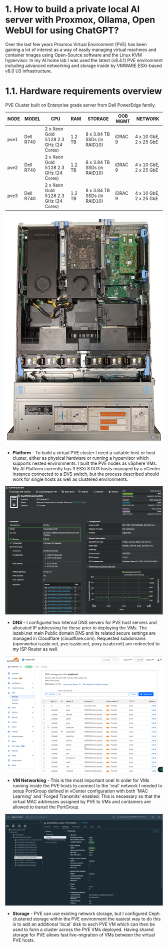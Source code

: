 # 1. How to build a private local AI server with Proxmox, Ollama, Open WebUI for using ChatGPT?

Over the last few years Proxmox Virtual Environment (PVE) has been gaining a lot of interest as a way of easily managing virtual machines and container images using Open-Source software and the Linux KVM hypervisor.
In my AI home lab I was used the latest (v8.4.1) PVE environment including advanced networking and storage inside by VMWARE ESXi-based v8.0 U3 infrastructure.


# 1.1. Hardware requirements overview

PVE Cluster built on Enterprise grade server from Dell PowerEdge family.

| NODE | MODEL     | CPU                                 | RAM   | STORAGE                        | OOB MGMT | NETWORK                  |
|------|-----------|-------------------------------------|-------|-------------------------------|-----------|--------------------------|
| pve1 | Dell R740 | 2 x Xeon Gold 5128 2.3 GHz (24 Cores) | 1.2 TB | 8 x 3.84 TB SSDs (in RAID10)   | iDRAC 9   | 4 x 10 GbE, 2 x 25 GbE   |
| pve2 | Dell R740 | 2 x Xeon Gold 5128 2.3 GHz (24 Cores) | 1.2 TB | 8 x 3.84 TB SSDs (in RAID10)   | iDRAC 9   | 4 x 10 GbE, 2 x 25 GbE   |
| pve3 | Dell R740 | 2 x Xeon Gold 5128 2.3 GHz (24 Cores) | 1.2 TB | 8 x 3.84 TB SSDs (in RAID10)   | iDRAC 9   | 4 x 10 GbE, 2 x 25 GbE   |

<img src="doc-assets/dellr74-local-ai-server-iszabi.jpg" alt="Dell Poweredge R740 with installed 2x NVIDIA RTX A4000 GPUs">
 
- **Platform** - To build a virtual PVE cluster I need a suitable host or host cluster, either as physical hardware or running a hypervisor which supports nested environments. 
I built the PVE nodes as vSphere VMs. My AI Platform currently has 3 ESXi 8.0U3 hosts managed by a vCenter instance connected to a DVS switch, but the process described should work for single hosts as well as clustered environments.

<img src="doc-assets/VMware-ESXi-8.0.U3.png" alt="VMWARE ESXi 8.0 U3">

- **DNS** - I configured two Internal DNS servers for PVE host servers and allocated IP addressing for these prior to deploying the VMs. 
The iszabi.net main Public domain DNS and its related secure settings are managed in Cloudflare (cloudflare.com). Requested subdomains (openwebui.iszabi.net, pve.iszabi.net, poxy.iszabi.net) are redirected to my ISP Router as well. 

<img src="doc-assets/iszabi-dot-net-cloudflare.png" alt="iszabi.net DNS entries on CloudFlare">

- **VM Networking** - This is the most important one! In order for VMs running inside the PVE hosts to connect to the 'real' network I needed to setup PortGroup defined in vCenter configuration with both 'MAC Learning' and 'Forged Transmits' enabled. This is necessary so that the virtual MAC addresses assigned by PVE to VMs and containers are allowed to transit the PortGroup.

<img src="doc-assets/DVS-settings-for-PVE-in-vCenter.png" alt="DVS settings for PVE">

- **Storage** - PVE can use existing network storage, but I configured Ceph clustered storage within the PVE environment the easiest way to do this is to add an additional 'local' disk to each PVE VM which can then be used to form a cluster across the PVE VMs deployed. Having shared storage for PVE allows fast live-migration of VMs between the virtual PVE hosts.

